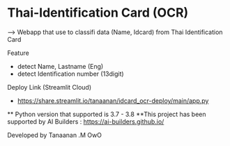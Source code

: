 # Thai-Identification Card (OCR)

--> Webapp that use to classifi data (Name, Idcard) from Thai Identification Card

Feature
- detect Name, Lastname (Eng)
- detect Identification number (13digit)

Deploy Link (Streamlit Cloud) 
- https://share.streamlit.io/tanaanan/idcard_ocr-deploy/main/app.py

** Python version that supported is 3.7 - 3.8
**This project has been supported by AI Builders : https://ai-builders.github.io/

Developed by Tanaanan .M OwO
